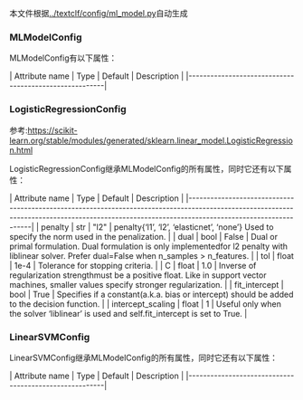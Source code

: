本文件根据[../textclf/config/ml_model.py](../textclf/config/ml_model.py)自动生成

### MLModelConfig



MLModelConfig有以下属性：

 | Attribute name   | Type   | Default   | Description   |
|-------------------------------------------------------|



### LogisticRegressionConfig

参考:https://scikit-learn.org/stable/modules/generated/sklearn.linear_model.LogisticRegression.html

LogisticRegressionConfig继承MLModelConfig的所有属性，同时它还有以下属性：

 | Attribute name    | Type   | Default   | Description                                                                                                                                          |
|-----------------------------------------------------------------------------------------------------------------------------------------------------------------------------------------------|
| penalty           | str    | "l2"      | penalty{‘l1’, ‘l2’, ‘elasticnet’, ‘none’} Used to specify the norm used in the penalization.                                                         |
| dual              | bool   | False     | Dual or primal formulation. Dual formulation is only implementedfor l2 penalty with liblinear solver. Prefer dual=False when n_samples > n_features. |
| tol               | float  | 1e-4      | Tolerance for stopping criteria.                                                                                                                     |
| C                 | float  | 1.0       | Inverse of regularization strengthmust be a positive float. Like in support vector machines, smaller values specify stronger regularization.         |
| fit_intercept     | bool   | True      | Specifies if a constant(a.k.a. bias or intercept) should be added to the decision function.                                                          |
| intercept_scaling | float  | 1         | Useful only when the solver ‘liblinear’ is used and self.fit_intercept is set to True.                                                               |



### LinearSVMConfig



LinearSVMConfig继承MLModelConfig的所有属性，同时它还有以下属性：

 | Attribute name   | Type   | Default   | Description   |
|-------------------------------------------------------|


